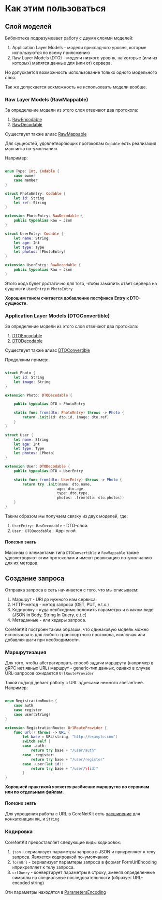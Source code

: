 # Как этим пользоваться

## Слой моделей

Библиотека подразумевает работу с двумя слоями моделей:

1) Application Layer Models - модели прикладного уровня, которые используются по всему приложению
2) Raw Layer Models (DTO) - модели низкого уровня, на которые (или из которых) мапятся данные для (или от) сервера. 

Но допускается вохможность использование только одного модельного слоя. 

Так же допускается вохможность не использовать модели вообще. 

### Raw Layer Models (RawMappable)

За определение модели из этого слоя отвечают два протокола:

1) [RawEncodable](https://lastsprint.dev/CoreNetKit/Docs/swift_output/Protocols/RawEncodable.html)
2) [RawDecodable](https://lastsprint.dev/CoreNetKit/Docs/swift_output/Protocols/RawDecodable.html)

Существует также алиас [RawMappable](https://lastsprint.dev/CoreNetKit/Docs/swift_output/Typealiases.html#/s:10CoreNetKit14RawMappable)

Для сущностей, удовлетворяющих протоколам `Codable` есть реализация маппинга по-умолчанию. 

Например:

```Swift

enum Type: Int, Codable {
    case owner
    case member
}

struct PhotoEntry: Codable {
    let id: String
    let ref: String
}

extension PhotoEntry: RawDecodable {
    public typealias Raw = Json
}

struct UserEntry: Codable {
    let name: String
    let age: Int
    let type: Type
    let photos: [PhotoEntry]
}

extension UserEntry: RawDecodable {
    public typealias Raw = Json
}
```

Этого кода будет достаточно для того, чтобы замапить ответ сервера на сущности `UserEntry` и `PhotoEntry`

**Хорошим тоном считается добавление постфикса Entry к DTO-сущности.**

### Application Layer Models (DTOConvertible)

За определение модели из этого слоя отвечают два протокола:

1) [DTOEncodable](https://lastsprint.dev/CoreNetKit/Docs/swift_output/Protocols/DTOEncodable.html)
2) [DTODecodable](https://lastsprint.dev/CoreNetKit/Docs/swift_output/Protocols/DTODecodable.html)

Существует также алиас [DTOConvertible](https://lastsprint.dev/CoreNetKit/Docs/swift_output/Typealiases.html#/s:10CoreNetKit14DTOConvertiblea)

Продолжим пример:

```Swift

struct Photo {
    let id: String
    let image: String
}

extension Photo: DTODecodable {

    public typealias DTO = PhotoEntry

    static func from(dto: PhotoEntry) throws -> Photo {
        return .init(id: dto.id, image: dto.ref)
    }
}

struct User {
    let name: String
    let age: Int
    let type: Type
    let photos: [Photo]
}

extension User: DTODecodable {
    public typealias DTO = UserEntry

    static func from(dto: UserEntry) throws -> Photo {
        return try .init(name: dto.name, 
                        age: dto.age, 
                        type: dto.type, 
                        photos: .from(dto: dto.photos))
    }
}
```

Таким образом мы получаем связку из двух моделей, где:
1) `UserEntry: RawDecodable` - DTO-слой.
2) `User: DTODecodable` - App-слой. 

#### Полезно знать

Массивы с элемантами типа `DTOConvertible` и `RawMappable` также удовлетворяют этим протоколам и имеют реализацию по-умолчанию для их методов.

## Создание запроса

Отправка запроса в сеть начинается с того, что мы описываем:
1) Маршрут - URI до нужного нам сервиса
2) HTTP-метод - метод запроса (GET, PUT, e.t.c.)
3) Кодировку - куда необходимо положить параметры и в каком виде (JSON in Body, String In Query, e.t.c)
4) Метаданные - или хедеры запроса. 

CoreNetKit построен таким образом, что одинаковую модель можно использовать для любого транспортного протокола, исключая или добавляя шаги при необходимости.

### Маршрутизация

Для того, чтобы абстрагировать способ задачи маршрута (например в gRPC нет явных URL) маршрут - generic-тип данных, однако в случае URL-запросов ожидается `UrlRouteProvider`

Такой подход делает работу с URL адресами немного элегантнее. Например:

```Swift

enum RegistrationRoute {
    case auth
    case register
    case user(String)
}

extension RegistrationRoute: UrlRouteProvider {
    func url() throws -> URL {
        let base = URL(string: "http://example.com")
        switch self {
        case .auth:
            return try base + "/user/auth"
        case .register:
            return try base + "/user/register"
        case .user(let id):
            return try base + "/user/\(id)"
        }
}
```
**Хорошией практикой является разбиение маршрутов по сервисам или по отдельным файлам.**

#### Полезно знать

Для упрощения работы с URL в CoreNetKit есть [расширение](https://lastsprint.dev/CoreNetKit/Docs/swift_output/Extensions/Optional.html) для конкатенации `URL` и `String`

### Кодировка

CoreNetKit предоставляет следующие виды кодировок:
1) `json` - сериализует параметры запроса в JSON и прикрепляет к телу запроса. Является кодировкой по-умолчанию
2) `formUrl` - сериализует парамтеры запроса в формат FormUrlEncoding иприкрепляет к телу запроса. 
3) `urlQuery` - конвертирует параметры в строку, зменяя определенные символы на специальные последовательности (образует URL-encoded string)

Эти параметры находятся в [ParametersEncoding](https://lastsprint.dev/CoreNetKit/Docs/swift_output/Enums/ParametersEncoding.html)
